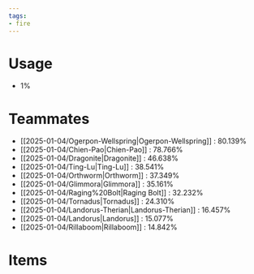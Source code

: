 ```yaml
---
tags:
- fire
---
```

# Usage
- 1%
# Teammates
- [[2025-01-04/Ogerpon-Wellspring|Ogerpon-Wellspring]] : 80.139%
- [[2025-01-04/Chien-Pao|Chien-Pao]] : 78.766%
- [[2025-01-04/Dragonite|Dragonite]] : 46.638%
- [[2025-01-04/Ting-Lu|Ting-Lu]] : 38.541%
- [[2025-01-04/Orthworm|Orthworm]] : 37.349%
- [[2025-01-04/Glimmora|Glimmora]] : 35.161%
- [[2025-01-04/Raging%20Bolt|Raging Bolt]] : 32.232%
- [[2025-01-04/Tornadus|Tornadus]] : 24.310%
- [[2025-01-04/Landorus-Therian|Landorus-Therian]] : 16.457%
- [[2025-01-04/Landorus|Landorus]] : 15.077%
- [[2025-01-04/Rillaboom|Rillaboom]] : 14.842%
# Items